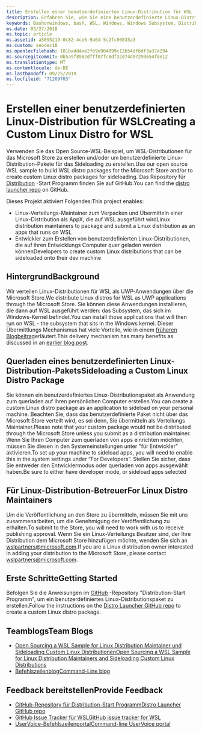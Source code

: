 ```yaml
---
title: Erstellen einer benutzerdefinierten Linux-Distribution für WSL
description: Erfahren Sie, wie Sie eine benutzerdefinierte Linux-Distribution für das Windows-Subsystem für Linux erstellen.
keywords: Bashonwindows, bash, WSL, Windows, Windows Subsystem, Distribution, Custom
ms.date: 03/27/2018
ms.topic: article
ms.assetid: a5095219-0c82-4ce5-9a6d-5c2fc00835a3
ms.custom: seodec18
ms.openlocfilehash: 181badd4ee2f69e904099c12b54dfbdf3a37e294
ms.sourcegitcommit: 0b5a9f8982dfff07fc8df32d74d97293654f8e12
ms.translationtype: MT
ms.contentlocale: de-DE
ms.lasthandoff: 09/25/2019
ms.locfileid: "71269703"
---
```

# <a name="creating-a-custom-linux-distro-for-wsl"></a><span data-ttu-id="76c33-104">Erstellen einer benutzerdefinierten Linux-Distribution für WSL</span><span class="sxs-lookup"><span data-stu-id="76c33-104">Creating a Custom Linux Distro for WSL</span></span>

<span data-ttu-id="76c33-105">Verwenden Sie das Open Source-WSL-Beispiel, um WSL-Distributionen für das Microsoft Store zu erstellen und/oder um benutzerdefinierte Linux-Distribution-Pakete für das Sideloading zu erstellen.</span><span class="sxs-lookup"><span data-stu-id="76c33-105">Use our open source WSL sample to build WSL distro packages for the Microsoft Store and/or to create custom Linux distro packages for sideloading.</span></span> <span data-ttu-id="76c33-106">Das Repository für [Distribution](https://github.com/Microsoft/WSL-DistroLauncher) -Start Programm finden Sie auf GitHub.</span><span class="sxs-lookup"><span data-stu-id="76c33-106">You can find the [distro launcher repo](https://github.com/Microsoft/WSL-DistroLauncher) on GitHub.</span></span>

<span data-ttu-id="76c33-107">Dieses Projekt aktiviert Folgendes:</span><span class="sxs-lookup"><span data-stu-id="76c33-107">This project enables:</span></span>
* <span data-ttu-id="76c33-108">Linux-Verteilungs-Maintainer zum Verpacken und Übermitteln einer Linux-Distribution als AppX, die auf WSL ausgeführt wird</span><span class="sxs-lookup"><span data-stu-id="76c33-108">Linux distribution maintainers to package and submit a Linux distribution as an appx that runs on WSL</span></span>
* <span data-ttu-id="76c33-109">Entwickler zum Erstellen von benutzerdefinierten Linux-Distributionen, die auf ihren Entwicklungs Computer quer geladen werden können</span><span class="sxs-lookup"><span data-stu-id="76c33-109">Developers to create custom Linux distributions that can be sideloaded onto their dev machine</span></span>

## <a name="background"></a><span data-ttu-id="76c33-110">Hintergrund</span><span class="sxs-lookup"><span data-stu-id="76c33-110">Background</span></span>
<span data-ttu-id="76c33-111">Wir verteilen Linux-Distributionen für WSL als UWP-Anwendungen über die Microsoft Store.</span><span class="sxs-lookup"><span data-stu-id="76c33-111">We distribute Linux distros for WSL as UWP applications through the Microsoft Store.</span></span> <span data-ttu-id="76c33-112">Sie können diese Anwendungen installieren, die dann auf WSL ausgeführt werden: das Subsystem, das sich im Windows-Kernel befindet.</span><span class="sxs-lookup"><span data-stu-id="76c33-112">You can install those applications that will then run on WSL - the subsystem that sits in the Windows kernel.</span></span> <span data-ttu-id="76c33-113">Dieser Übermittlungs Mechanismus hat viele Vorteile, wie in einem [früheren Blogbeitrag](https://blogs.msdn.microsoft.com/commandline/2017/07/10/ubuntu-now-available-from-the-windows-store/)erläutert.</span><span class="sxs-lookup"><span data-stu-id="76c33-113">This delivery mechanism has many benefits as discussed in an [earlier blog post](https://blogs.msdn.microsoft.com/commandline/2017/07/10/ubuntu-now-available-from-the-windows-store/).</span></span>

## <a name="sideloading-a-custom-linux-distro-package"></a><span data-ttu-id="76c33-114">Querladen eines benutzerdefinierten Linux-Distribution-Pakets</span><span class="sxs-lookup"><span data-stu-id="76c33-114">Sideloading a Custom Linux Distro Package</span></span>
<span data-ttu-id="76c33-115">Sie können ein benutzerdefiniertes Linux-Distributionspaket als Anwendung zum querladen auf Ihren persönlichen Computer erstellen.</span><span class="sxs-lookup"><span data-stu-id="76c33-115">You can create a custom Linux distro package as an application to sideload on your personal machine.</span></span> <span data-ttu-id="76c33-116">Beachten Sie, dass das benutzerdefinierte Paket nicht über das Microsoft Store verteilt wird, es sei denn, Sie übermitteln als Verteilungs Maintainer.</span><span class="sxs-lookup"><span data-stu-id="76c33-116">Please note that your custom package would not be distributed through the Microsoft Store unless you submit as a distribution maintainer.</span></span>
<span data-ttu-id="76c33-117">Wenn Sie Ihren Computer zum querladen von apps einrichten möchten, müssen Sie diesen in den Systemeinstellungen unter "für Entwickler" aktivieren.</span><span class="sxs-lookup"><span data-stu-id="76c33-117">To set up your machine to sideload apps, you will need to enable this in the system settings under “For Developers”.</span></span>  <span data-ttu-id="76c33-118">Stellen Sie sicher, dass Sie entweder den Entwicklermodus oder querladen von apps ausgewählt haben.</span><span class="sxs-lookup"><span data-stu-id="76c33-118">Be sure to either have developer mode, or sideload apps selected</span></span>

## <a name="for-linux-distro-maintainers"></a><span data-ttu-id="76c33-119">Für Linux-Distribution-Betreuer</span><span class="sxs-lookup"><span data-stu-id="76c33-119">For Linux Distro Maintainers</span></span>
<span data-ttu-id="76c33-120">Um die Veröffentlichung an den Store zu übermitteln, müssen Sie mit uns zusammenarbeiten, um die Genehmigung der Veröffentlichung zu erhalten.</span><span class="sxs-lookup"><span data-stu-id="76c33-120">To submit to the Store, you will need to work with us to receive publishing approval.</span></span> <span data-ttu-id="76c33-121">Wenn Sie ein Linux-Verteilungs Besitzer sind, der Ihre Distribution dem Microsoft Store hinzufügen möchte, wenden Sie sich an wslpartners@microsoft.com.</span><span class="sxs-lookup"><span data-stu-id="76c33-121">If you are a Linux distribution owner interested in adding your distribution to the Microsoft Store, please contact wslpartners@microsoft.com.</span></span>

## <a name="getting-started"></a><span data-ttu-id="76c33-122">Erste Schritte</span><span class="sxs-lookup"><span data-stu-id="76c33-122">Getting Started</span></span>
<span data-ttu-id="76c33-123">Befolgen Sie die Anweisungen im [GitHub](https://github.com/Microsoft/WSL-DistroLauncher) -Repository "Distribution-Start Programm", um ein benutzerdefiniertes Linux-Distributionspaket zu erstellen.</span><span class="sxs-lookup"><span data-stu-id="76c33-123">Follow the instructions on the [Distro Launcher GitHub repo](https://github.com/Microsoft/WSL-DistroLauncher) to create a custom Linux distro package.</span></span>

 
## <a name="team-blogs"></a><span data-ttu-id="76c33-124">Teamblogs</span><span class="sxs-lookup"><span data-stu-id="76c33-124">Team Blogs</span></span>
*  [<span data-ttu-id="76c33-125">Open Sourcing a WSL Sample for Linux Distribution Maintainer und Sideloading Custom Linux Distributionen</span><span class="sxs-lookup"><span data-stu-id="76c33-125">Open Sourcing a WSL Sample for Linux Distribution Maintainers and Sideloading Custom Linux Distributions</span></span>](https://blogs.msdn.microsoft.com/commandline/2018/03/26/wsl-distro-launcher/)
* [<span data-ttu-id="76c33-126">Befehlszeilenblog</span><span class="sxs-lookup"><span data-stu-id="76c33-126">Command-Line blog</span></span>](https://blogs.msdn.microsoft.com/commandline/)

## <a name="provide-feedback"></a><span data-ttu-id="76c33-127">Feedback bereitstellen</span><span class="sxs-lookup"><span data-stu-id="76c33-127">Provide Feedback</span></span>
* [<span data-ttu-id="76c33-128">GitHub-Repository für Distribution-Start Programm</span><span class="sxs-lookup"><span data-stu-id="76c33-128">Distro Launcher GitHub repo</span></span>](https://github.com/Microsoft/WSL-DistroLauncher)
* [<span data-ttu-id="76c33-129">GitHub Issue Tracker für WSL</span><span class="sxs-lookup"><span data-stu-id="76c33-129">GitHub issue tracker for WSL</span></span>](https://github.com/Microsoft/BashOnWindows/issues)
* [<span data-ttu-id="76c33-130">UserVoice-Befehlszeilenportal</span><span class="sxs-lookup"><span data-stu-id="76c33-130">Command-line UserVoice portal</span></span>](https://wpdev.uservoice.com/forums/266908-command-prompt-console-bash-on-ubuntu-on-windo/category/161892-bash)
